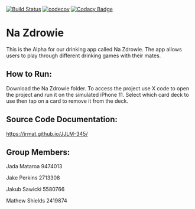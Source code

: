 [![Build Status](https://www.travis-ci.com/jrmat/JJLM-345.svg?branch=main)](https://www.travis-ci.com/jrmat/JJLM-345) [![codecov](https://codecov.io/gh/jrmat/JJLM-345/branch/main/graph/badge.svg?token=DM5KBQ14CM)](https://codecov.io/gh/jrmat/JJLM-345) [![Codacy Badge](https://app.codacy.com/project/badge/Grade/b8b0851c4c984b368b1f3b3e33ece5e9)](https://www.codacy.com/gh/jrmat/JJLM-345/dashboard?utm_source=github.com&amp;utm_medium=referral&amp;utm_content=jrmat/JJLM-345&amp;utm_campaign=Badge_Grade)
# Na Zdrowie

This is the Alpha for our drinking app called Na Zdrowie. The app allows users to play through different drinking games with their mates.

## How to Run:
Download the Na Zdrowie folder. To access the project use X code to open the project and run it on the simulated iPhone 11. Select which card deck to use then tap on a card to remove it from the deck.

## Source Code Documentation:
https://jrmat.github.io/JJLM-345/

## Group Members:
Jada Mataroa 9474013

Jake Perkins 2713308

Jakub Sawicki 5580766

Mathew Shields 2419874
